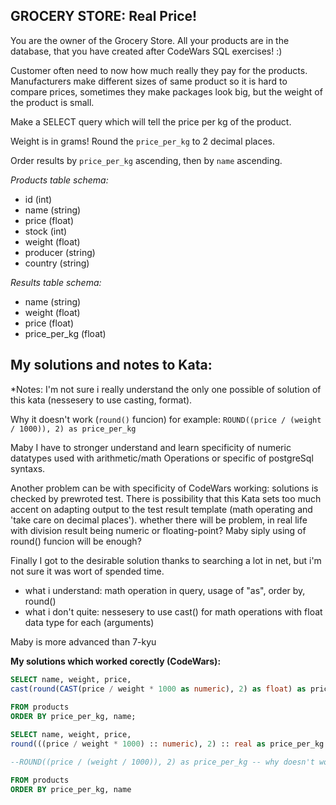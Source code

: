 ## GROCERY STORE: Real Price!


You are the owner of the Grocery Store. All your products are in the database, that you have created after CodeWars SQL exercises! :)

Customer often need to now how much really they pay for the products. Manufacturers make different sizes of same product so it is hard to compare prices, sometimes they make packages look big, but the weight of the product is small.

Make a SELECT query which will tell the price per kg of the product.

Weight is in grams! Round the `price_per_kg` to 2 decimal places.

Order results by `price_per_kg` ascending, then by `name` ascending.

*Products table schema:*
* id (int)
* name (string)
* price (float)
* stock (int)
* weight (float)
* producer (string)
* country (string)

*Results table schema:*
* name (string)
* weight (float)
* price (float)
* price_per_kg (float)


## **My solutions and notes to Kata:**
*Notes: I'm not sure i really understand the only one possible of solution of this kata (nessesery to use casting, format). 

Why it doesn't work (`round()` funcion) for example:
`ROUND((price / (weight / 1000)), 2) as price_per_kg`

Maby I have to stronger understand and learn specificity of numeric datatypes used with arithmetic/math Operations or specific of postgreSql syntaxs. 

Another problem can be with specificity of CodeWars working: solutions is checked by prewroted test. 
There is possibility that this Kata sets too much accent on adapting output to the test result template (math operating and 'take care on decimal places'). whether there will be problem, in real life with division result being numeric or floating-point?
Maby siply using of round() funcion will be enough?

Finally I got to the desirable solution thanks to searching a lot in net, but i'm not sure it was wort of spended time.

* what i understand: math operation in query, usage of "as", order by, round()
* what i don't quite: nessesery to use cast() for math operations with float data type for each (arguments)

Maby is more advanced than 7-kyu


**My solutions which worked corectly (CodeWars):**

```sql
SELECT name, weight, price,
cast(round(CAST(price / weight * 1000 as numeric), 2) as float) as price_per_kg -- 'as real' instead of 'as float' works too
 
FROM products
ORDER BY price_per_kg, name;
```

```sql
SELECT name, weight, price,
round(((price / weight * 1000) :: numeric), 2) :: real as price_per_kg -- 'as float' instead of 'as real' works too

--ROUND((price / (weight / 1000)), 2) as price_per_kg -- why doesn't works? / instead of line above

FROM products
ORDER BY price_per_kg, name
```
